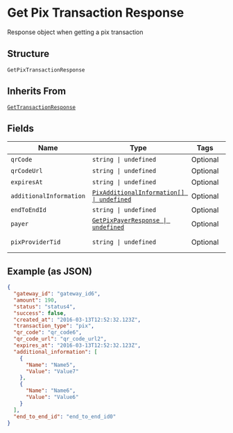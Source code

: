
# Get Pix Transaction Response

Response object when getting a pix transaction

## Structure

`GetPixTransactionResponse`

## Inherits From

[`GetTransactionResponse`](../../doc/models/get-transaction-response.md)

## Fields

| Name | Type | Tags | Description |
|  --- | --- | --- | --- |
| `qrCode` | `string \| undefined` | Optional | - |
| `qrCodeUrl` | `string \| undefined` | Optional | - |
| `expiresAt` | `string \| undefined` | Optional | - |
| `additionalInformation` | [`PixAdditionalInformation[] \| undefined`](../../doc/models/pix-additional-information.md) | Optional | - |
| `endToEndId` | `string \| undefined` | Optional | - |
| `payer` | [`GetPixPayerResponse \| undefined`](../../doc/models/get-pix-payer-response.md) | Optional | - |
| `pixProviderTid` | `string \| undefined` | Optional | Pix provider TID |

## Example (as JSON)

```json
{
  "gateway_id": "gateway_id6",
  "amount": 190,
  "status": "status4",
  "success": false,
  "created_at": "2016-03-13T12:52:32.123Z",
  "transaction_type": "pix",
  "qr_code": "qr_code6",
  "qr_code_url": "qr_code_url2",
  "expires_at": "2016-03-13T12:52:32.123Z",
  "additional_information": [
    {
      "Name": "Name5",
      "Value": "Value7"
    },
    {
      "Name": "Name6",
      "Value": "Value6"
    }
  ],
  "end_to_end_id": "end_to_end_id0"
}
```

